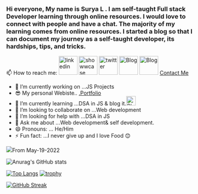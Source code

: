 ### Hi everyone, My name is Surya L . I am self-taught Full stack Developer learning through online resources. I would love to connect with people and have a chat. The majority of my learning comes from online resources. I started a blog so that I can document my journey as a self-taught developer, its hardships, tips, and tricks.
<!--
**Surya8991/Surya8991** is a ✨ _special_ ✨ repository because its `README.md` (this file) appears on your GitHub profile.

Here are some ideas to get you started:
-->
   📫 How to reach me:   <a href="https://www.linkedin.com/in/surya-l/"><img src="https://cdn.pixabay.com/photo/2017/10/04/11/58/linkedin-2815969__340.jpg" alt="linkedin" style="height: 50px;width: 50px;"></a>
<a href="https://www.showwcase.com/suryal8991"><img src="https://www.saashub.com/images/app/service_logos/172/hqkavox0yo60/large.png?1616719213" alt="showwcase" style="height: 50px;width: 50px;"></a>
<a href="https://twitter.com/SURYA_L1998"><img src="https://static01.nyt.com/images/2014/08/10/magazine/10wmt/10wmt-superJumbo-v4.jpg" alt="twitter" style="height: 50px;width: 50px;"></a>
<a href="https://blog.surya-l.com/"><img src="https://cdn.hashnode.com/res/hashnode/image/upload/v1611244244346/Y0nrI4kKp.png?auto=compress&w=500" alt="Blog" style="height: 50px;width: 50px;"></a>
<a href="https://github.com/Surya8991"><img src="https://github.githubassets.com/images/modules/logos_page/GitHub-Mark.png" alt="Blog" style="height: 50px;width: 50px;"></a>
<a href="mailto:contact@surya-l.com">Contact Me</a>
- 🔭 I’m currently working on ...JS Projects
- 😎 My personal Webiste.. <a href="https://surya-l.com">.Portfolio</a>
- 🌱 I’m currently learning ...DSA in JS & blog it.<a href="https://blog.surya-l.com/"><img src="https://cdn.hashnode.com/res/hashnode/image/upload/v1611244244346/Y0nrI4kKp.png?auto=compress&w=500" alt="Blog" style="height: 25px;width: 25px;"></a>
- 👯 I’m looking to collaborate on ...Web development
- 🤔 I’m looking for help with ...DSA in JS
- 💬 Ask me about ...Web development& self development.
- 😄 Pronouns: ... He/Him
- ⚡ Fun fact: ...I never give up and I love Food 😊

![](https://komarev.com/ghpvc/?username=Surya8991&label=PROFILE+VIEWS)From May-19-2022

![Anurag's GitHub stats](https://github-readme-stats.vercel.app/api?username=Surya8991&show_icons=true&theme=radical)

[![Top Langs](https://github-readme-stats.vercel.app/api/top-langs/?username=Surya8991&layout=compact)](https://github.com/anuraghazra/github-readme-stats)
[![trophy](https://github-profile-trophy.vercel.app/?username=Surya8991&theme=onedark)](https://github.com/ryo-ma/github-profile-trophy)

[![GitHub Streak](https://github-readme-streak-stats.herokuapp.com/?user=Surya8991&theme=dark)](https://git.io/streak-stats)
